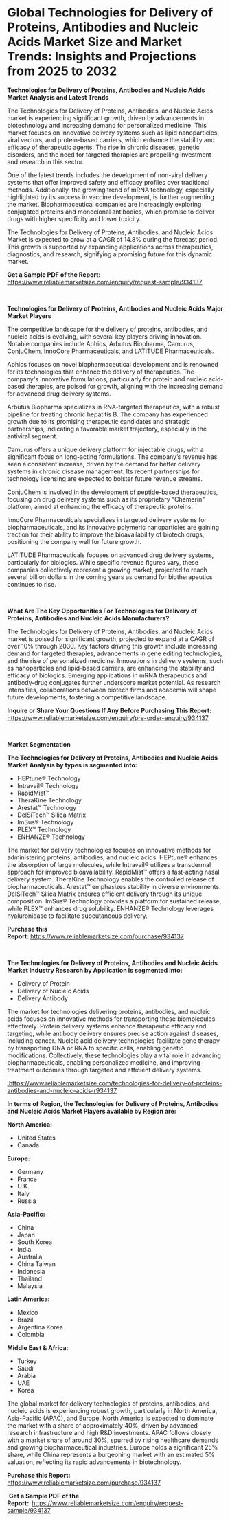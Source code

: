 <p><h1>Global Technologies for Delivery of Proteins, Antibodies and Nucleic Acids Market Size and Market Trends: Insights and Projections from 2025 to 2032</h1></p><p><strong>Technologies for Delivery of Proteins, Antibodies and Nucleic Acids Market Analysis and Latest Trends</strong></p>
<p><p>The Technologies for Delivery of Proteins, Antibodies, and Nucleic Acids market is experiencing significant growth, driven by advancements in biotechnology and increasing demand for personalized medicine. This market focuses on innovative delivery systems such as lipid nanoparticles, viral vectors, and protein-based carriers, which enhance the stability and efficacy of therapeutic agents. The rise in chronic diseases, genetic disorders, and the need for targeted therapies are propelling investment and research in this sector.</p><p>One of the latest trends includes the development of non-viral delivery systems that offer improved safety and efficacy profiles over traditional methods. Additionally, the growing trend of mRNA technology, especially highlighted by its success in vaccine development, is further augmenting the market. Biopharmaceutical companies are increasingly exploring conjugated proteins and monoclonal antibodies, which promise to deliver drugs with higher specificity and lower toxicity.</p><p>The Technologies for Delivery of Proteins, Antibodies, and Nucleic Acids Market is expected to grow at a CAGR of 14.8% during the forecast period. This growth is supported by expanding applications across therapeutics, diagnostics, and research, signifying a promising future for this dynamic market.</p></p>
<p><strong>Get a Sample PDF of the Report:&nbsp;</strong> <a href="https://www.reliablemarketsize.com/enquiry/request-sample/934137?utm_campaign=3016&utm_medium=2&utm_source=Github&utm_content=ia&utm_term=13042025&utm_id=technologies-for-delivery-of-proteins-antibodies-and-nucleic-acids">https://www.reliablemarketsize.com/enquiry/request-sample/934137</a></p>
<p>&nbsp;</p>
<p><strong>Technologies for Delivery of Proteins, Antibodies and Nucleic Acids Major Market Players</strong></p>
<p><p>The competitive landscape for the delivery of proteins, antibodies, and nucleic acids is evolving, with several key players driving innovation. Notable companies include Aphios, Arbutus Biopharma, Camurus, ConjuChem, InnoCore Pharmaceuticals, and LATITUDE Pharmaceuticals.</p><p>Aphios focuses on novel biopharmaceutical development and is renowned for its technologies that enhance the delivery of therapeutics. The company's innovative formulations, particularly for protein and nucleic acid-based therapies, are poised for growth, aligning with the increasing demand for advanced drug delivery systems. </p><p>Arbutus Biopharma specializes in RNA-targeted therapeutics, with a robust pipeline for treating chronic hepatitis B. The company has experienced growth due to its promising therapeutic candidates and strategic partnerships, indicating a favorable market trajectory, especially in the antiviral segment.</p><p>Camurus offers a unique delivery platform for injectable drugs, with a significant focus on long-acting formulations. The company’s revenue has seen a consistent increase, driven by the demand for better delivery systems in chronic disease management. Its recent partnerships for technology licensing are expected to bolster future revenue streams.</p><p>ConjuChem is involved in the development of peptide-based therapeutics, focusing on drug delivery systems such as its proprietary "Chemerin" platform, aimed at enhancing the efficacy of therapeutic proteins. </p><p>InnoCore Pharmaceuticals specializes in targeted delivery systems for biopharmaceuticals, and its innovative polymeric nanoparticles are gaining traction for their ability to improve the bioavailability of biotech drugs, positioning the company well for future growth.</p><p>LATITUDE Pharmaceuticals focuses on advanced drug delivery systems, particularly for biologics. While specific revenue figures vary, these companies collectively represent a growing market, projected to reach several billion dollars in the coming years as demand for biotherapeutics continues to rise.</p></p>
<p>&nbsp;</p>
<p><strong>What Are The Key Opportunities For Technologies for Delivery of Proteins, Antibodies and Nucleic Acids Manufacturers?</strong></p>
<p><p>The Technologies for Delivery of Proteins, Antibodies, and Nucleic Acids market is poised for significant growth, projected to expand at a CAGR of over 10% through 2030. Key factors driving this growth include increasing demand for targeted therapies, advancements in gene editing technologies, and the rise of personalized medicine. Innovations in delivery systems, such as nanoparticles and lipid-based carriers, are enhancing the stability and efficacy of biologics. Emerging applications in mRNA therapeutics and antibody-drug conjugates further underscore market potential. As research intensifies, collaborations between biotech firms and academia will shape future developments, fostering a competitive landscape.</p></p>
<p><strong>Inquire or Share Your Questions If Any Before Purchasing This Report:</strong> <a href="https://www.reliablemarketsize.com/enquiry/pre-order-enquiry/934137?utm_campaign=3016&utm_medium=2&utm_source=Github&utm_content=ia&utm_term=13042025&utm_id=technologies-for-delivery-of-proteins-antibodies-and-nucleic-acids">https://www.reliablemarketsize.com/enquiry/pre-order-enquiry/934137</a></p>
<p>&nbsp;</p>
<p><strong>Market Segmentation</strong></p>
<p><strong>The Technologies for Delivery of Proteins, Antibodies and Nucleic Acids Market Analysis by types is segmented into:</strong></p>
<p><ul><li>HEPtune® Technology</li><li>Intravail® Technology</li><li>RapidMist™</li><li>TheraKine Technology</li><li>Arestat™ Technology</li><li>DelSiTech™ Silica Matrix</li><li>ImSus® Technology</li><li>PLEX™ Technology</li><li>ENHANZE® Technology</li></ul></p>
<p><p>The market for delivery technologies focuses on innovative methods for administering proteins, antibodies, and nucleic acids. HEPtune® enhances the absorption of large molecules, while Intravail® utilizes a transdermal approach for improved bioavailability. RapidMist™ offers a fast-acting nasal delivery system. TheraKine Technology enables the controlled release of biopharmaceuticals. Arestat™ emphasizes stability in diverse environments. DelSiTech™ Silica Matrix ensures efficient delivery through its unique composition. ImSus® Technology provides a platform for sustained release, while PLEX™ enhances drug solubility. ENHANZE® Technology leverages hyaluronidase to facilitate subcutaneous delivery.</p></p>
<p><strong>Purchase this Report:&nbsp;</strong><a href="https://www.reliablemarketsize.com/purchase/934137?utm_campaign=3016&utm_medium=2&utm_source=Github&utm_content=ia&utm_term=13042025&utm_id=technologies-for-delivery-of-proteins-antibodies-and-nucleic-acids">https://www.reliablemarketsize.com/purchase/934137</a></p>
<p>&nbsp;</p>
<p><strong>The Technologies for Delivery of Proteins, Antibodies and Nucleic Acids Market Industry Research by Application is segmented into:</strong></p>
<p><ul><li>Delivery of Protein</li><li>Delivery of Nucleic Acids</li><li>Delivery Antibody</li></ul></p>
<p><p>The market for technologies delivering proteins, antibodies, and nucleic acids focuses on innovative methods for transporting these biomolecules effectively. Protein delivery systems enhance therapeutic efficacy and targeting, while antibody delivery ensures precise action against diseases, including cancer. Nucleic acid delivery technologies facilitate gene therapy by transporting DNA or RNA to specific cells, enabling genetic modifications. Collectively, these technologies play a vital role in advancing biopharmaceuticals, enabling personalized medicine, and improving treatment outcomes through targeted and efficient delivery systems.</p></p>
<p><a href="https://www.reliablemarketsize.com/technologies-for-delivery-of-proteins-antibodies-and-nucleic-acids-r934137?utm_campaign=3016&utm_medium=2&utm_source=Github&utm_content=ia&utm_term=13042025&utm_id=technologies-for-delivery-of-proteins-antibodies-and-nucleic-acids">&nbsp;https://www.reliablemarketsize.com/technologies-for-delivery-of-proteins-antibodies-and-nucleic-acids-r934137</a></p>
<p><strong>In terms of Region, the Technologies for Delivery of Proteins, Antibodies and Nucleic Acids Market Players available by Region are:</strong></p>
<p>
    <p> <strong> North America: </strong>
        <ul>
            <li>United States</li>
            <li>Canada</li>
        </ul>
        </p> 
    <p> <strong> Europe: </strong>
        <ul>
            <li>Germany</li>
            <li>France</li>
            <li>U.K.</li>
            <li>Italy</li>
            <li>Russia</li>
        </ul>
        </p> 
    <p> <strong> Asia-Pacific: </strong>
        <ul>
            <li>China</li>
            <li>Japan</li>
            <li>South Korea</li>
            <li>India</li>
            <li>Australia</li>
            <li>China Taiwan</li>
            <li>Indonesia</li>
            <li>Thailand</li>
            <li>Malaysia</li>
        </ul>
        </p> 
    <p> <strong> Latin America: </strong>
        <ul>
            <li>Mexico</li>
            <li>Brazil</li>
            <li>Argentina Korea</li>
            <li>Colombia</li>
        </ul>
        </p> 
    <p> <strong> Middle East & Africa: </strong>
        <ul>
            <li>Turkey</li>
            <li>Saudi</li>
            <li>Arabia</li>
            <li>UAE</li>
            <li>Korea</li>
        </ul>
    </p>
    </p>
<p><p>The global market for delivery technologies of proteins, antibodies, and nucleic acids is experiencing robust growth, particularly in North America, Asia-Pacific (APAC), and Europe. North America is expected to dominate the market with a share of approximately 40%, driven by advanced research infrastructure and high R&D investments. APAC follows closely with a market share of around 30%, spurred by rising healthcare demands and growing biopharmaceutical industries. Europe holds a significant 25% share, while China represents a burgeoning market with an estimated 5% valuation, reflecting its rapid advancements in biotechnology.</p></p>
<p><strong>Purchase this Report: </strong><a href="https://www.reliablemarketsize.com/purchase/934137?utm_campaign=3016&utm_medium=2&utm_source=Github&utm_content=ia&utm_term=13042025&utm_id=technologies-for-delivery-of-proteins-antibodies-and-nucleic-acids">https://www.reliablemarketsize.com/purchase/934137</a></p>
<p>&nbsp;<strong>Get a Sample PDF of the Report:&nbsp;&nbsp;</strong><a href="https://www.reliablemarketsize.com/enquiry/request-sample/934137?utm_campaign=3016&utm_medium=2&utm_source=Github&utm_content=ia&utm_term=13042025&utm_id=technologies-for-delivery-of-proteins-antibodies-and-nucleic-acids">https://www.reliablemarketsize.com/enquiry/request-sample/934137</a></p>
<p><strong></strong></p>
<p><p></p><p></p><p></p></p>